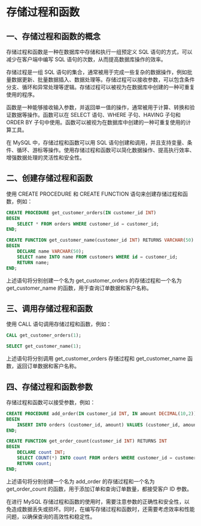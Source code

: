 # 存储过程和函数

## 一、存储过程和函数的概念

存储过程和函数是一种在数据库中存储和执行一组预定义 SQL 语句的方式，可以减少在客户端中编写 SQL 语句的次数，从而提高数据库操作的效率。

存储过程是一组 SQL 语句的集合，通常被用于完成一些复杂的数据操作，例如批量数据更新、批量数据插入、数据处理等。存储过程可以接收参数，可以包含条件分支、循环和异常处理等逻辑。存储过程可以被视为在数据库中创建的一种可重复使用的程序。

函数是一种能够接收输入参数，并返回单一值的操作，通常被用于计算、转换和验证数据等操作。函数可以在 SELECT 语句、WHERE 子句、HAVING 子句和 ORDER BY 子句中使用。函数可以被视为在数据库中创建的一种可重复使用的计算工具。

在 MySQL 中，存储过程和函数可以用 SQL 语句创建和调用，并且支持变量、条件、循环、游标等操作。使用存储过程和函数可以简化数据操作、提高执行效率、增强数据处理的灵活性和安全性。

## 二、创建存储过程和函数

使用 CREATE PROCEDURE 和 CREATE FUNCTION 语句来创建存储过程和函数，例如：

```sql
CREATE PROCEDURE get_customer_orders(IN customer_id INT)
BEGIN
    SELECT * FROM orders WHERE customer_id = customer_id;
END;

CREATE FUNCTION get_customer_name(customer_id INT) RETURNS VARCHAR(50)
BEGIN
    DECLARE name VARCHAR(50);
    SELECT name INTO name FROM customers WHERE id = customer_id;
    RETURN name;
END;
```

上述语句将分别创建一个名为 get_customer_orders 的存储过程和一个名为 get_customer_name 的函数，用于查询订单数据和客户名称。

## 三、调用存储过程和函数

使用 CALL 语句调用存储过程和函数，例如：

```sql
CALL get_customer_orders(1);

SELECT get_customer_name(1);
```

上述语句将分别调用 get_customer_orders 存储过程和 get_customer_name 函数，返回订单数据和客户名称。

## 四、存储过程和函数参数

存储过程和函数可以接受参数，例如：

```sql
CREATE PROCEDURE add_order(IN customer_id INT, IN amount DECIMAL(10,2))
BEGIN
    INSERT INTO orders (customer_id, amount) VALUES (customer_id, amount);
END;

CREATE FUNCTION get_order_count(customer_id INT) RETURNS INT
BEGIN
    DECLARE count INT;
    SELECT COUNT(*) INTO count FROM orders WHERE customer_id = customer_id;
    RETURN count;
END;
```

上述语句将分别创建一个名为 add_order 的存储过程和一个名为 get_order_count 的函数，用于添加订单和查询订单数量，都接受客户 ID 参数。

在进行 MySQL 存储过程和函数的使用时，需要注意参数的正确性和安全性，以免造成数据丢失或损坏。同时，在编写存储过程和函数时，还需要考虑效率和性能问题，以确保查询的高效性和稳定性。